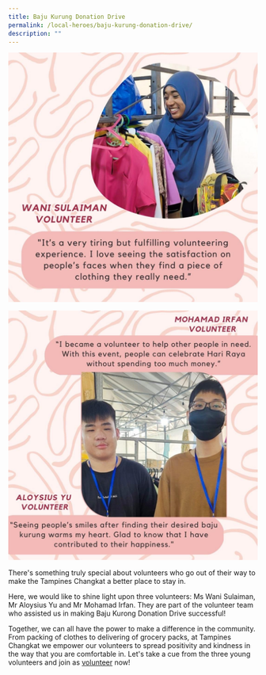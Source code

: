 ```yaml
---
title: Baju Kurung Donation Drive
permalink: /local-heroes/baju-kurung-donation-drive/
description: ""
---
```

![](/images/wani%20sulaiman.JPG)

![](/images/aloysius%20and%20irfan.JPG)

There's something truly special about volunteers who go out of their way to make the Tampines Changkat a better place to stay in. 

Here, we would like to shine light upon three volunteers: Ms Wani Sulaiman, Mr Aloysius Yu and Mr Mohamad Irfan. They are part of the volunteer team who assisted us in making Baju Kurong Donation Drive successful! 

Together, we can all have the power to make a difference in the community. From packing of clothes to delivering of grocery packs, at Tampines Changkat we empower our volunteers to spread positivity and kindness in the way that you are comfortable in. Let's take a cue from the three young volunteers and join as [volunteer](https://form.gov.sg/63e61a35b1cf750011109bd7) now!